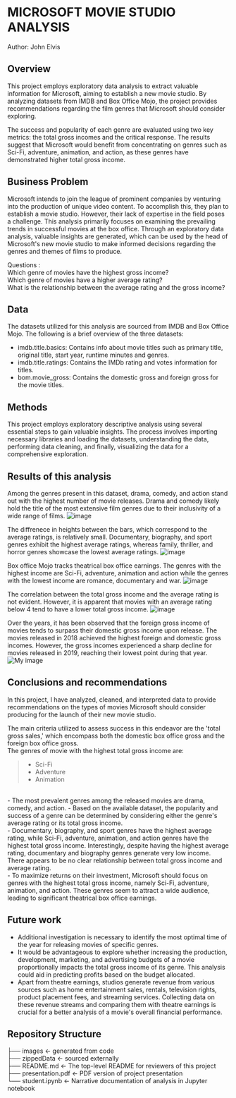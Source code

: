 # MICROSOFT MOVIE STUDIO ANALYSIS

Author: John Elvis

## Overview 
This project employs exploratory data analysis to extract valuable information for Microsoft, aiming to establish a new movie studio. By analyzing datasets from IMDB and Box Office Mojo, the project provides recommendations regarding the film genres that Microsoft should consider exploring. 

The success and popularity of each genre are evaluated using two key metrics: the total gross incomes and the critical response. The results suggest that Microsoft would benefit from concentrating on genres such as Sci-Fi, adventure, animation, and action, as these genres have demonstrated higher total gross income.

## Business Problem

Microsoft intends to join the league of prominent companies by venturing into the production of unique video content. To accomplish this, they plan to establish a movie studio. However, their lack of expertise in the field poses a challenge. This analysis primarily focuses on examining the prevailing trends in successful movies at the box office. Through an exploratory data analysis, valuable insights are generated, which can be used by the head of Microsoft's new movie studio to make informed decisions regarding the genres and themes of films to produce.

Questions :<br>
Which genre of movies have the highest gross income?<br>
Which genre of movies have a higher average rating?<br>
What is the relationship between the average rating and the gross income?<br>


## Data

The datasets utilized for this analysis are sourced from IMDB and Box Office Mojo. The following is a brief overview of the three datasets:
- imdb.title.basics: Contains info about movie titles such as primary title, original title, start year, runtime minutes  and genres.
- imdb.title.ratings: Contains the IMDb rating and votes information for titles.
- bom.movie_gross: Contains the domestic gross and foreign gross for the movie titles.

## Methods
This project employs exploratory descriptive analysis using several essential steps to gain valuable insights. The process involves importing necessary libraries and loading the datasets, understanding the data, performing data cleaning, and finally, visualizing the data for a comprehensive exploration.

## Results of this analysis
Among the genres present in this dataset, drama, comedy, and action stand out with the highest number of movie releases. Drama and comedy likely hold the title of the most extensive film genres due to their inclusivity of a wide range of films.
![image](images/Number_of_movies_per_genre.png)

The diffrenece in heights between the bars, which correspond to the average ratings, is relatively small. Documentary, biography, and sport genres exhibit the highest average ratings, whereas family, thriller, and horror genres showcase the lowest average ratings.
![image](images/Distribution%20of%20the%20movies'%20average%20rating.png)

Box office Mojo tracks theatrical box office earnings. The genres with the highest income are Sci-Fi, adventure, animation and action while the genres with the lowest income are romance, documentary and war.
![image](images/Total%20gross%20income%20by%20genre.png)


The correlation between the total gross income and the average rating is not evident. However, it is apparent that movies with an average rating below 4 tend to have a lower total gross income.
![image](images/Scatter%20Plot%20of%20Total%20Gross%20vs%20Average%20Rating.png)


Over the years, it has been observed that the foreign gross income of movies tends to surpass their domestic gross income upon release. The movies released in 2018 achieved the highest foreign and domestic gross incomes. However, the gross incomes experienced a sharp decline for movies released in 2019, reaching their lowest point during that year.
![My image](images/Lineplot%20showing%20the%20domestic%20gross%20and%20foreign%20gross%20income%20against%20start%20year.png)



## Conclusions and recommendations
In this project, I have analyzed, cleaned, and interpreted data to provide recommendations on the types of movies Microsoft should consider producing for the launch of their new movie studio.<br>

The main criteria utilized to assess success in this endeavor are the 'total gross sales,' which encompass both the domestic box office gross and the foreign box office gross.<br>
The genres of movie with the highest total gross income are:<br>

>- Sci-Fi
>- Adventure
>- Animation
<br>
- The most prevalent genres among the released movies are drama, comedy, and action.
- Based on the available dataset, the popularity and success of a genre can be determined by considering either the genre's average rating or its total gross income.<br>
- Documentary, biography, and sport genres have the highest average rating, while Sci-Fi, adventure, animation, and action genres have the highest total gross income. Interestingly, despite having the highest average rating, documentary and biography genres generate very low income. There appears to be no clear relationship between total gross income and average rating.<br>
- To maximize returns on their investment, Microsoft should focus on genres with the highest total gross income, namely Sci-Fi, adventure, animation, and action. These genres seem to attract a wide audience, leading to significant theatrical box office earnings.<br>

## Future work
- Additional investigation is necessary to identify the most optimal time of the year for releasing movies of specific genres.<br>
- It would be advantageous to explore whether increasing the production, development, marketing, and advertising budgets of a movie proportionally impacts the total gross income of its genre. This analysis could aid in predicting profits based on the budget allocated.<br>
- Apart from theatre earnings, studios generate revenue from various sources such as home entertainment sales, rentals, television rights, product placement fees, and streaming services. Collecting data on these revenue streams and comparing them with theatre earnings is crucial for a better analysis of a movie's overall financial performance.<br>


## Repository Structure
├── images                                         <- generated from code <br>
├── zippedData                                     <- sourced externally  <br>
├── README.md                                      <- The top-level README for reviewers of this project <br>
├── presentation.pdf                               <- PDF version of project presentation <br>
└── student.ipynb                                  <- Narrative documentation of analysis in Jupyter notebook <br>